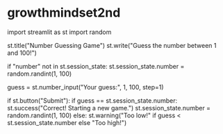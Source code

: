# growthmindset2nd
 import streamlit as st
import random

st.title("Number Guessing Game")
st.write("Guess the number between 1 and 100!")

if "number" not in st.session_state:
    st.session_state.number = random.randint(1, 100)

guess = st.number_input("Your guess:", 1, 100, step=1)

if st.button("Submit"):
    if guess == st.session_state.number:
        st.success("Correct! Starting a new game.")
        st.session_state.number = random.randint(1, 100)
    else:
        st.warning("Too low!" if guess < st.session_state.number else "Too high!")

